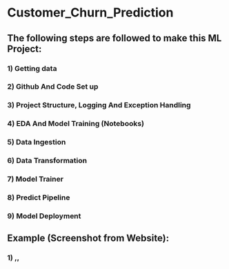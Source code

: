 # Customer_Churn_Prediction

## The following steps are followed to make this ML Project:

### 1) Getting data
### 2) Github And Code Set up
### 3) Project Structure, Logging And Exception Handling
### 4) EDA And Model Training (Notebooks)
### 5) Data Ingestion
### 6) Data Transformation
### 7) Model Trainer
### 8) Predict Pipeline
### 9) Model Deployment


## Example (Screenshot from Website):
### 1) ,,
